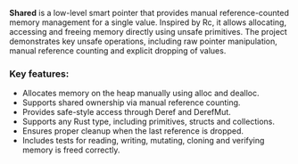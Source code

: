 **Shared** is a low-level smart pointer that provides manual reference-counted memory management for a single value. Inspired by Rc<T>, it allows allocating, accessing and freeing memory directly using unsafe primitives. The project demonstrates key unsafe operations, including raw pointer manipulation, manual reference counting and explicit dropping of values.

### Key features:
- Allocates memory on the heap manually using alloc and dealloc.
- Supports shared ownership via manual reference counting.
- Provides safe-style access through Deref and DerefMut.
- Supports any Rust type, including primitives, structs and collections.
- Ensures proper cleanup when the last reference is dropped.
- Includes tests for reading, writing, mutating, cloning and verifying memory is freed correctly.

